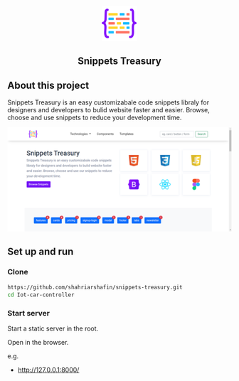 <p align="center">
    <img src="./assets/img/logo.svg" alt="Logo" width="80" height="80">
</p>
  <h2 align="center">Snippets Treasury</h2>

## About this project

Snippets Treasury is an easy customizabale code snippets libraly for designers and developers to bulid website faster and easier. Browse, choose and use snippets to reduce your development time.

<p align="center">
    <img src="assets/img/ss.png" alt="Logo" width="" height="">
</p>

## Set up and run

### Clone

```bash
https://github.com/shahriarshafin/snippets-treasury.git
cd Iot-car-controller
```

### Start server

Start a static server in the root.

Open in the browser.

e.g.

- http://127.0.0.1:8000/
